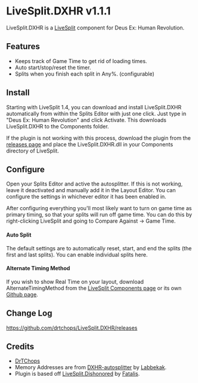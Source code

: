 ﻿LiveSplit.DXHR v1.1.1
=====================

LiveSplit.DXHR is a [LiveSplit](http://livesplit.org/) component for Deus Ex: Human Revolution.

Features
--------
  * Keeps track of Game Time to get rid of loading times.
  * Auto start/stop/reset the timer.
  * Splits when you finish each split in Any%. (configurable)

Install
-------
Starting with LiveSplit 1.4, you can download and install LiveSplit.DXHR automatically from within the Splits Editor with just one click. Just type in "Deus Ex: Human Revolution" and click Activate. This downloads LiveSplit.DXHR to the Components folder.

If the plugin is not working with this process, download the plugin from the [releases page](https://github.com/drtchops/LiveSplit.DXHR/releases) and place the LiveSplit.DXHR.dll in your Components directory of LiveSplit.

Configure
---------
Open your Splits Editor and active the autosplitter. If this is not working, leave it deactivated and manually add it in the Layout Editor. You can configure the settings in whichever editor it has been enabled in.

After configuring everything you'll most likely want to turn on game time as primary timing, so that your splits will run off game time. You can do this by right-clicking LiveSplit and going to Compare Against -> Game Time.

#### Auto Split
The default settings are to automatically reset, start, and end the splits (the first and last splits). You can enable individual splits here.

#### Alternate Timing Method
If you wish to show Real Time on your layout, download AlternateTimingMethod from the [LiveSplit Components page](http://livesplit.org/components/) or its own [Github page](https://github.com/Dalet/LiveSplit.AlternateTimingMethod/releases).

Change Log
----------
https://github.com/drtchops/LiveSplit.DXHR/releases

Credits
-------
  * [DrTChops](http://twitch.tv/drtchops)
  * Memory Addresses are from [DXHR-autosplitter](https://github.com/atennapel/Deus-Ex-Human-Revolution-autosplitter) by [Labbekak](http://www.twitch.tv/labbekak).
  * Plugin is based off [LiveSplit.Dishonored](https://github.com/fatalis/LiveSplit.Dishonored) by [Fatalis](http://twitch.tv/fatalis_).
